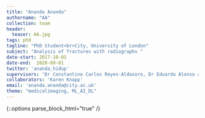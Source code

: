 ```yaml
---
title: "Ananda Ananda"
authorname: "AA"
collection: team
header:
  teaser: AA.jpg
tags: phd
tagline: "PhD Student<br>City, University of London"
subject: "Analysis of fractures with radiographs "
date-start: 2017-10-01
date-end:  2020-09-01
twitter: 'ananda_hidup'
supervisors: 'Dr Constantino Carlos Reyes-Aldasoro, Dr Eduardo Alonso and Dr Alex Ter-Sarkisov'
collaborators: 'Karen Knapp'
email: 'ananda.ananda@city.ac.uk'
theme: "medicalimaging, ML_AI_DL"
---
```

{::options parse_block_html="true" /}

<p align= "justify">
